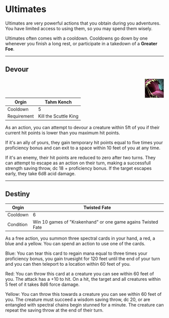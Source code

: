 # Ultimates

Ultimates are very powerful actions that you obtain during you adventures. You have limited access to using them, so you may spend them wisely. 

Ultimates often comes with a cooldown. Cooldowns go down by one whenever you finish a long rest, or participate in a takedown of a **Greater Foe**.

---

## Devour 

<img src="https://github.com/Sebastianhju/Runeterra-5e/blob/main/img%20-%20Ult/Devour.png" align=right width=12% height=12%>

|Orgin	|Tahm Kench|
|---|---|
|Cooldown|	5|
|Requirement|	Kill the Scuttle King|

As an action, you can attempt to devour a creature within 5ft of you if their current hit points is lower than you maximum hit points.

If it's an ally of yours, they gain temporary hit points equal to five times your proficiency bonus and can exit to a space within 10 feet of you at any time.

If it's an enemy, their hit points are reduced to zero after two turns. They can attempt to escape as an action on their turn, making a successfull strength saving throw, dc 18 + proficiency bonus. If the target escapes early, they take 6d8 acid damage.

---

## Destiny

|Orgin	|Twisted Fate|
|---|---|
|Cooldown|	6|
|Condition	|Win 10 games of "Krakenhand" or one game agains Twisted Fate|

As a free action, you summon three spectral cards in your hand, a red, a blue and a yellow. You can spend an action to use one of the cards.

Blue: You can tear this card to regain mana equal to three times your proficiency bonus, you gain truesight for 120 feet until the end of your turn and you can then teleport to a location within 60 feet of you.

Red: You can throw this card at a creature you can see within 60 feet of you. The attack has a +10 to hit. On a hit, the target and all creatures within 5 feet of it takes 8d6 force damage.

Yellow: You can throw this towards a creature you can see within 60 feet of you. The creature must succeed a wisdom saving throw, dc 20, or are entangled with spectral chains begin stunned for a minute. The creature can repeat the saving throw at the end of their turn.
